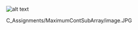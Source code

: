
![alt text](https://github.com/vikalp-sajwan/C_Assignments/MaximumContSubArray/image.JPG)

C_Assignments/MaximumContSubArray/image.JPG
